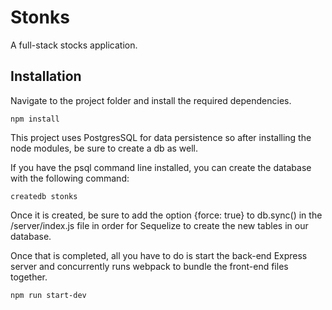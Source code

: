 # Stonks

A full-stack stocks application.

## Installation

Navigate to the project folder and install the required dependencies.

```
npm install
```

This project uses PostgresSQL for data persistence so after installing the node modules, be sure to create a db as well.

If you have the psql command line installed, you can create the database with the following command:

```
createdb stonks
```

Once it is created, be sure to add the option {force: true} to db.sync() in the /server/index.js file in order for Sequelize to create the new tables in our database.

Once that is completed, all you have to do is start the back-end Express server and concurrently runs webpack to bundle the front-end files together.

```
npm run start-dev
```
